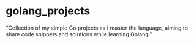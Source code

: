 # golang_projects
"Collection of my simple Go projects as I master the language, aiming to share code snippets and solutions while learning Golang."
